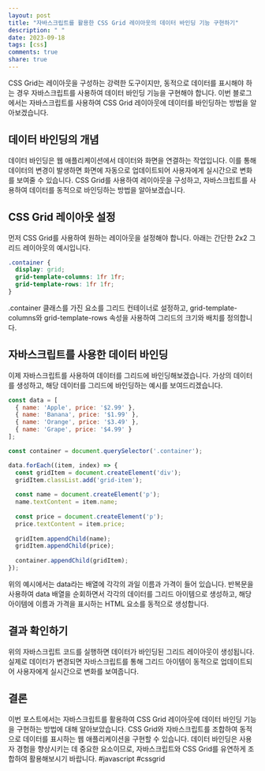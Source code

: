 ```yaml
---
layout: post
title: "자바스크립트를 활용한 CSS Grid 레이아웃의 데이터 바인딩 기능 구현하기"
description: " "
date: 2023-09-18
tags: [css]
comments: true
share: true
---
```


CSS Grid는 레이아웃을 구성하는 강력한 도구이지만, 동적으로 데이터를 표시해야 하는 경우 자바스크립트를 사용하여 데이터 바인딩 기능을 구현해야 합니다. 이번 블로그에서는 자바스크립트를 사용하여 CSS Grid 레이아웃에 데이터를 바인딩하는 방법을 알아보겠습니다.

## 데이터 바인딩의 개념

데이터 바인딩은 웹 애플리케이션에서 데이터와 화면을 연결하는 작업입니다. 이를 통해 데이터의 변경이 발생하면 화면에 자동으로 업데이트되어 사용자에게 실시간으로 변화를 보여줄 수 있습니다. CSS Grid를 사용하여 레이아웃을 구성하고, 자바스크립트를 사용하여 데이터를 동적으로 바인딩하는 방법을 알아보겠습니다.

## CSS Grid 레이아웃 설정

먼저 CSS Grid를 사용하여 원하는 레이아웃을 설정해야 합니다. 아래는 간단한 2x2 그리드 레이아웃의 예시입니다.

```css
.container {
  display: grid;
  grid-template-columns: 1fr 1fr;
  grid-template-rows: 1fr 1fr;
}
```

.container 클래스를 가진 요소를 그리드 컨테이너로 설정하고, grid-template-columns와 grid-template-rows 속성을 사용하여 그리드의 크기와 배치를 정의합니다.

## 자바스크립트를 사용한 데이터 바인딩

이제 자바스크립트를 사용하여 데이터를 그리드에 바인딩해보겠습니다. 가상의 데이터를 생성하고, 해당 데이터를 그리드에 바인딩하는 예시를 보여드리겠습니다.

```javascript
const data = [
  { name: 'Apple', price: '$2.99' },
  { name: 'Banana', price: '$1.99' },
  { name: 'Orange', price: '$3.49' },
  { name: 'Grape', price: '$4.99' }
];

const container = document.querySelector('.container');

data.forEach((item, index) => {
  const gridItem = document.createElement('div');
  gridItem.classList.add('grid-item');
  
  const name = document.createElement('p');
  name.textContent = item.name;
  
  const price = document.createElement('p');
  price.textContent = item.price;
  
  gridItem.appendChild(name);
  gridItem.appendChild(price);
  
  container.appendChild(gridItem);
});
```

위의 예시에서는 data라는 배열에 각각의 과일 이름과 가격이 들어 있습니다. 반복문을 사용하여 data 배열을 순회하면서 각각의 데이터를 그리드 아이템으로 생성하고, 해당 아이템에 이름과 가격을 표시하는 HTML 요소를 동적으로 생성합니다.

## 결과 확인하기

위의 자바스크립트 코드를 실행하면 데이터가 바인딩된 그리드 레이아웃이 생성됩니다. 실제로 데이터가 변경되면 자바스크립트를 통해 그리드 아이템이 동적으로 업데이트되어 사용자에게 실시간으로 변화를 보여줍니다.

## 결론

이번 포스트에서는 자바스크립트를 활용하여 CSS Grid 레이아웃에 데이터 바인딩 기능을 구현하는 방법에 대해 알아보았습니다. CSS Grid와 자바스크립트를 조합하여 동적으로 데이터를 표시하는 웹 애플리케이션을 구현할 수 있습니다. 데이터 바인딩은 사용자 경험을 향상시키는 데 중요한 요소이므로, 자바스크립트와 CSS Grid를 유연하게 조합하여 활용해보시기 바랍니다. #javascript #cssgrid